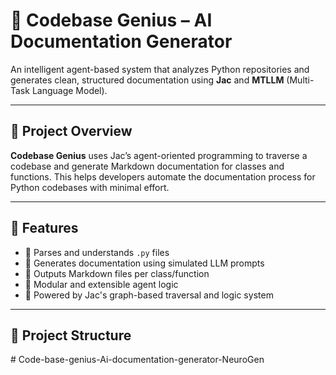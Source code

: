 # 📘 Codebase Genius – AI Documentation Generator

An intelligent agent-based system that analyzes Python repositories and generates clean, structured documentation using **Jac** and **MTLLM** (Multi-Task Language Model).

---

## 🚀 Project Overview

**Codebase Genius** uses Jac’s agent-oriented programming to traverse a codebase and generate Markdown documentation for classes and functions. This helps developers automate the documentation process for Python codebases with minimal effort.

---

## 🧠 Features

- 🔎 Parses and understands `.py` files
- 🤖 Generates documentation using simulated LLM prompts
- 📄 Outputs Markdown files per class/function
- 🧩 Modular and extensible agent logic
- 🧠 Powered by Jac's graph-based traversal and logic system

---

## 📁 Project Structure

﻿# Code-base-genius-Ai-documentation-generator-NeuroGen
